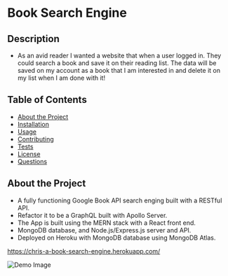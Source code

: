 # Book Search Engine

## Description

- As an avid reader I wanted a website that when a user logged in. They could search a book and save it on their reading list. The data will be saved on my account as a book that I am interested in and delete it on my list when I am done with it! 
## Table of Contents

- [About the Project](#about-the-project)
- [Installation](#installation)
- [Usage](#usage)
- [Contributing](#contributing)
- [Tests](#tests)
- [License](#license)
- [Questions](#questions)

## About the Project

- A fully functioning Google Book API search enging built with a RESTful API.
- Refactor it to be a GraphQL built with Apollo Server. 
- The App is built using the MERN stack with a React front end. 
- MongoDB database, and Node.js/Express.js server and API.
- Deployed on Heroku with MongoDB database using MongoDB Atlas. 
 

https://chris-a-book-search-engine.herokuapp.com/

![Demo Image](./demo/demo-book-search.gif)